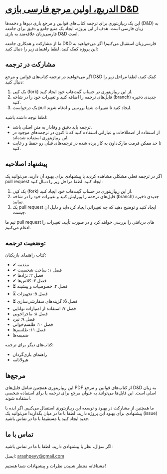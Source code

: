 
# [الدریچ، اولین مرجع فارسی بازی D&D](https://eldritch.ir)

این یک ریپازیتوری برای ترجمه کتاب‌های قوانین و مرجع بازی دیو‌ها و دخمه‌ها (D&D) به زبان فارسی است. هدف از این پروژه، ایجاد یک منبع جامع و دقیق برای جامعه فارسی‌زبان علاقه‌مند به بازی D&D است.

ما از مشارکت و همکاری جامعه D&D فارسی‌زبان استقبال می‌کنیم! اگر می‌خواهید به این پروژه کمک کنید، لطفا راهنمای زیر را دنبال کنید:

## مشارکت در ترجمه

اگر می‌خواهید در ترجمه کتاب‌های قوانین و مرجع D&D کمک کنید، لطفا مراحل زیر را دنبال کنید:

1. یک کپی (fork) از این ریپازیتوری در حساب گیت‌هاب خود ایجاد کنید.
2. فایل‌های ترجمه را اضافه کنید و تغییرات خود را در شاخه (branch) جدیدی ذخیره کنید.
3. یک درخواست pull ایجاد کنید تا تغییرات شما بررسی و ادغام شوند.

لطفا توجه داشته باشید: 
- ترجمه باید دقیق و وفادار به متن اصلی باشد.
- از استفاده از اصطلاحات و عباراتی استفاده کنید که تا کنون در ترجمه‌های موجود در این ریپازیتوری استفاده شده‌اند.
- تا حد ممکن فرمت مارک‌داون به کار برده شده در ترجمه‌های قبلی رو حفظ و رعایت کنید. 

## پیشنهاد اصلاحیه

اگر در ترجمه فعلی مشکلی مشاهده کردید یا پیشنهادی برای بهبود آن دارید، می‌توانید یک pull request ایجاد کنید. لطفا مراحل زیر را دنبال کنید:

1. یک کپی (fork) از این ریپازیتوری در حساب گیت‌هاب خود ایجاد کنید.
2. فایل‌های ترجمه را ویرایش کنید و تغییرات خود را در شاخه (branch) جدیدی ذخیره نمایید.
3. یک pull request ایجاد کنید و توضیح دهید که چه تغییراتی ایجاد کرده‌اید و دلیل آن چیست.

تیم ما pull request های دریافتی را بررسی خواهد کرد و در صورت تأیید، تغییرات را ادغام می‌کنیم.

## وضعیت ترجمه:
کتاب راهنمای بازیکنان: 
- ✔ مقدمه
- ✔ فصل ۱: ساخت شخصیت
- ✔ فصل ۲: نژادها
- ✔ فصل ۳: کلاس‌ها
- ⏳ فصل ۴: خصوصیات و پیشینه
- ⏳ فصل 5: تجهیزات
- ⏳ فصل 6: گزینه‌های سفارشی‌سازی
- فصل ۷: استفاده از امتیازات توانایی
- فصل ۸: ماجراجویی
- فصل ۹: نبرد
- فصل ۱۰: طلسم‌خوانی
- فصل ۱۱: طلسم‌ها
- ضمیمه‌ها

کتاب‌های دیگر برای ترجمه:

- راهنمای بازی‌گردان
- هیولانامه

## مرجع‌ها

این ریپازیتوری همچنین شامل فایل‌های PDF از کتاب‌های قوانین و مرجع D&D به زبان اصلی است. این فایل‌ها می‌توانند به عنوان مرجع برای ترجمه یا برای استفاده شخصی استفاده شوند.

ما همچنین از مشارکت در بهبود و توسعه این ریپازیتوری استقبال می‌کنیم. اگر ایده یا پیشنهادی برای بهبود این پروژه دارید، لطفا با ما در میان بگذارید! می‌توانید یک (issue) جدید ایجاد کنید یا مستقیما با ما در تماس باشید.

## تماس با ما

اگر سؤال، نظر یا پیشنهادی دارید، لطفا با ما در تماس باشید:

ایمیل: arashpeyv@gmail.com

 مشتاقانه منتظر شنیدن نظرات و پیشنهادات شما هستیم!
